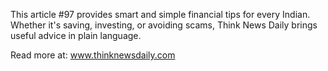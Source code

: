 This article #97 provides smart and simple financial tips for every Indian. Whether it's saving, investing, or avoiding scams, Think News Daily brings useful advice in plain language.

Read more at: www.thinknewsdaily.com
